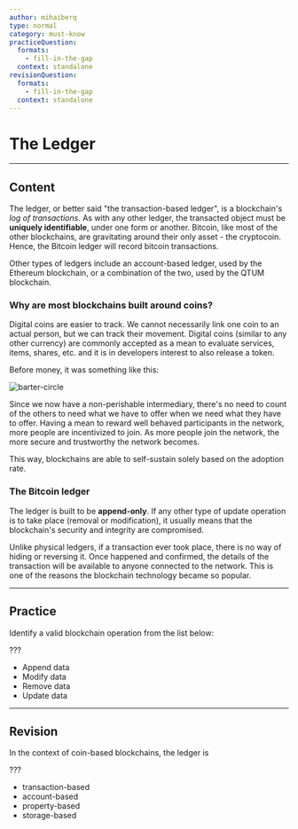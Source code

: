 ```yaml
---
author: mihaiberq
type: normal
category: must-know
practiceQuestion:
  formats:
    - fill-in-the-gap
  context: standalone
revisionQuestion:
  formats:
    - fill-in-the-gap
  context: standalone
---
```


# The Ledger


---

## Content

The ledger, or better said "the transaction-based ledger", is a blockchain's *log of transactions*. As with any other ledger, the transacted object must be **uniquely identifiable**, under one form or another. Bitcoin, like most of the other blockchains, are gravitating around their only asset - the cryptocoin. Hence, the Bitcoin ledger will record bitcoin transactions.

Other types of ledgers include an account-based ledger, used by the Ethereum blockchain, or a combination of the two, used by the QTUM blockchain.

### Why are most blockchains built around coins?

Digital coins are easier to track. We cannot necessarily link one coin to an actual person, but we can track their movement. Digital coins (similar to any other currency) are commonly accepted as a mean to evaluate services, items, shares, etc. and it is in developers interest to also release a token.

Before money, it was something like this:

![barter-circle](https://img.enkipro.com/73b4df28d69d727f7bdba443a2011bfa.png)

Since we now have a non-perishable intermediary, there's no need to count of the others to need what we have to offer when we need what they have to offer.
Having a mean to reward well behaved participants in the network, more people are incentivized to join. As more people join the network, the more secure and trustworthy the network becomes.

This way, blockchains are able to self-sustain solely based on the adoption rate.

### The Bitcoin ledger

The ledger is built to be **append-only**. If any other type of update operation is to take place (removal or modification), it usually means that the blockchain's security and integrity are compromised.

Unlike physical ledgers, if a transaction ever took place, there is no way of hiding or reversing it. Once happened and confirmed, the details of the transaction will be available to anyone connected to the network. This is one of the reasons the blockchain technology became so popular.


---

## Practice

Identify a valid blockchain operation from the list below:

???

- Append data
- Modify data
- Remove data
- Update data


---

## Revision

In the context of coin-based blockchains, the ledger is

???

- transaction-based
- account-based
- property-based
- storage-based
